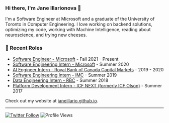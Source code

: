 ### Hi there, I'm Jane Illarionova 👋

I'm a Software Engineer at Microsoft and a graduate of the University of Toronto in Computer Engineering. I love working on backend solutions, optimizing my code, working with Machine Intelligence, reading about neuroscience, and trying new cheeses.

<!--
**JaneIllario/JaneIllario** is a ✨ _special_ ✨ repository because its `README.md` (this file) appears on your GitHub profile.

Here are some ideas to get you started:

- 🔭 I’m currently working on ...
- 🌱 I’m currently learning ...
- 👯 I’m looking to collaborate on ...
- 🤔 I’m looking for help with ...
- 💬 Ask me about ...
- 📫 How to reach me: ...
- 😄 Pronouns: ...
- ⚡ Fun fact: ...
-->

### 📝 Recent Roles

<!-- writing starts -->
* [Software Engineer - Microsoft](https://www.microsoft.com/) - Fall 2021 - Present
* [Software Engineering Intern - Microsoft](https://www.microsoft.com/) - Summer 2020
* [AI Engineer Intern - Royal Bank of Canada Capital Markets](https://www.rbccm.com/) - 2019 - 2020
* [Software Engineering Intern - IMC](https://www.imc.com/) - Summer 2019
* [Data Engineering Intern - RBC](https://www.rbcroyalbank.com/) - Summer 2018
* [Platform Development Intern - ICF NEXT (formerly ICF Olson)](https://www.icf.com) - Summer 2017
<!-- writing ends -->

Check out my website at [janeillario.github.io](https://www.janeillario.github.io/).

---
[![Twitter Follow](https://img.shields.io/twitter/follow/JaneIllarionova?label=Follow&style=social)](https://twitter.com/JaneIllarionova) ![Profile Views](https://gpvc.arturio.dev/janeillario)
